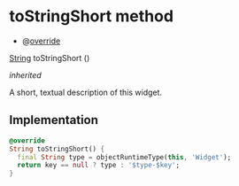 


# toStringShort method







- @[override](https://api.flutter.dev/flutter/dart-core/override-constant.html)

[String](https://api.flutter.dev/flutter/dart-core/String-class.html) toStringShort
()

_inherited_



<p>A short, textual description of this widget.</p>



## Implementation

```dart
@override
String toStringShort() {
  final String type = objectRuntimeType(this, 'Widget');
  return key == null ? type : '$type-$key';
}
```







